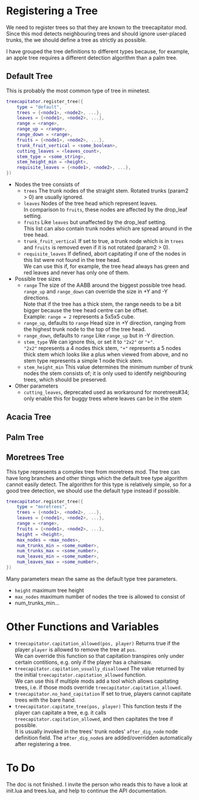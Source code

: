 # Registering a Tree

We need to register trees so that they are known to the treecapitator mod.
Since this mod detects neighbouring trees and should ignore user-placed trunks,
the we should define a tree as strictly as possible.

I have grouped the tree definitions to different types because, for example,
an apple tree requires a different detection algorithm than a palm tree.

## Default Tree

This is probably the most common type of tree in minetest.

```lua
treecapitator.register_tree({
	type = "default",
	trees = {<node1>, <node2>, ...},
	leaves = {<node1>, <node2>, ...},
	range = <range>,
	range_up = <range>,
	range_down = <range>,
	fruits = {<node1>, <node2>, ...},
	trunk_fruit_vertical = <some_boolean>,
	cutting_leaves = <leaves_count>,
	stem_type = <some_string>,
	stem_height_min = <height>,
	requisite_leaves = {<node1>, <node2>, ...},
})
```

* Nodes the tree consists of
  * `trees`
    The trunk nodes of the straight stem.
    Rotated trunks (param2 > 0) are usually ignored.
  * `leaves`
    Nodes of the tree head which represent leaves. <br/>
    In comparison to `fruits`, these nodes are affected
    by the drop_leaf setting.
  * `fruits`
    Like `leaves` but unaffected by the drop_leaf setting. <br/>
    This list can also contain trunk nodes which are spread around
    in the tree head.
  * `trunk_fruit_vertical`
    If set to true, a trunk node which is in `trees` and `fruits` is removed
    even if it is not rotated (param2 > 0).
  * `requisite_leaves`
    If defined, abort capitating if one of the nodes in this list were not
    found in the tree head. <br/>
    We can use this if, for example, the tree head always
    has green and red leaves and never has only one of them.
* Possible tree sizes
  * `range`
    The size of the AABB around the biggest possible tree head.
    `range_up` and `range_down` can override the size in +Y and -Y
    directions. <br/>
    Note that if the tree has a thick stem, the range needs to be
    a bit bigger because the tree head centre can be offset. <br/>
    Example: `range = 2` represents a 5x5x5 cube.
  * `range_up`, defaults to `range`
    Head size in +Y direction, ranging from the highest trunk node to
    the top of the tree head.
  * `range_down`, defaults to `range`
    Like `range_up` but in -Y direction.
  * `stem_type`
    We can ignore this, or set it to `"2x2"` or `"+"`. <br/>
    `"2x2"` represents a 4 nodes thick stem, `"+"` represents a 5
    nodes thick stem which looks like a plus when viewed from above,
    and no stem type represents a simple 1 node thick stem.
  * `stem_height_min`
    This value determines the minimum number of trunk nodes
    the stem consists of; it is only used to identify
    neighbouring trees, which should be preserved.
* Other parameters
  * `cutting_leaves`, deprecated
    used as workaround for moretrees#34;
    only enable this for buggy trees where leaves can be in the stem


## Acacia Tree


## Palm Tree


## Moretrees Tree

This type represents a complex tree from moretrees mod.
The tree can have long branches and other things
which the default tree type algorithm cannot easily detect.
The algorithm for this type is relatively simple, so for a good tree detection,
we should use the default type instead if possible.


```lua
treecapitator.register_tree({
	type = "moretrees",
	trees = {<node1>, <node2>, ...},
	leaves = {<node1>, <node2>, ...},
	range = <range>,
	fruits = {<node1>, <node2>, ...},
	height = <height>,
	max_nodes = <max_nodes>,
	num_trunks_min = <some_number>,
	num_trunks_max = <some_number>,
	num_leaves_min = <some_number>,
	num_leaves_max = <some_number>,
})
```

Many parameters mean the same as the default type tree parameters.
* `height`
  maximum tree height
* `max_nodes`
  maximum number of nodes the tree is allowed to consist of
* num_trunks_min…


# Other Functions and Variables

* `treecapitator.capitation_allowed(pos, player)`
  Returns true if the player `player` is allowed to remove the tree
  at `pos`. <br/>
  We can override this function so that capitation transpires only
  under certain contitions, e.g. only if the player has a chainsaw.
* `treecapitator.capitation_usually_disallowed`
  The value returned by the initial `treecapitator.capitation_allowed`
  function. <br/>
  We can use this if multiple mods add a tool which allows capitating trees,
  i.e. if those mods override `treecapitator.capitation_allowed`.
* `treecapitator.no_hand_capitation`
  If set to true, players cannot capitate trees with the bare hand.
* `treecapitator.capitate_tree(pos, player)`
  This function tests if the player can capitate a tree,
  e.g. it calls `treecapitator.capitation_allowed`,
  and then capitates the tree if possible. <br/>
  It is usually invoked in the trees' trunk nodes' `after_dig_node`
  node definition field.
  The `after_dig_node`s are added/overridden automatically
  after registering a tree.


# To Do

The doc is not finished.
I invite the person who reads this to have a look at init.lua and trees.lua,
and help to continue the API documentation.

